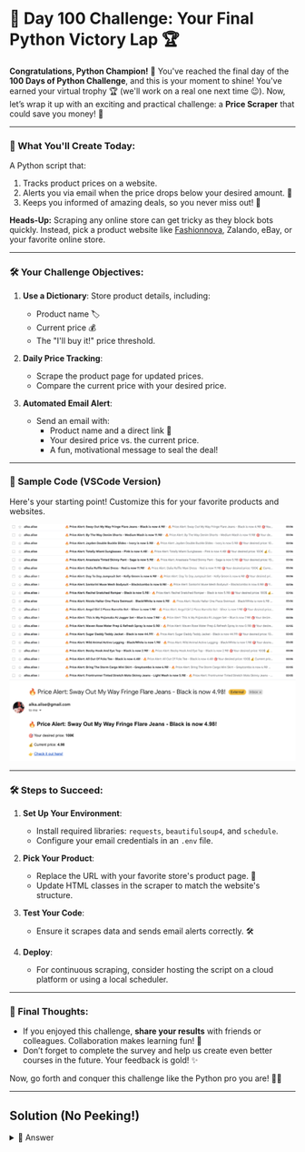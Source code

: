 # 🎉 Day 100 Challenge: Your Final Python Victory Lap 🏆

**Congratulations, Python Champion!** 🎉 You've reached the final day of the **100 Days of Python Challenge**, and this is your moment to shine! You've earned your virtual trophy 🏆 (we'll work on a real one next time 😉). Now, let’s wrap it up with an exciting and practical challenge: a **Price Scraper** that could save you money! 💸

---

### 🥳 What You'll Create Today:
A Python script that:
1. Tracks product prices on a website.
2. Alerts you via email when the price drops below your desired amount. 📩
3. Keeps you informed of amazing deals, so you never miss out! 🌟

**Heads-Up:** Scraping any online store can get tricky as they block bots quickly. Instead, pick a product website like [Fashionnova](https://www.fashionnova.com), Zalando, eBay, or your favorite online store.

---

### 🛠️ Your Challenge Objectives:
1. **Use a Dictionary**: Store product details, including:
   - Product name 🏷️
   - Current price 💰
   - The "I'll buy it!" price threshold.
   
2. **Daily Price Tracking**:
   - Scrape the product page for updated prices.
   - Compare the current price with your desired price.
   
3. **Automated Email Alert**:
   - Send an email with:
     - Product name and a direct link 🔗
     - Your desired price vs. the current price.
     - A fun, motivational message to seal the deal!

---

### 🧩 Sample Code (VSCode Version)

Here's your starting point! Customize this for your favorite products and websites.

<img id="image" src="assets/day100_1.png" alt="day100 image" width="720">

<img id="image" src="assets/day100_2.png" alt="day100 image" width="720">

---

### 🛠️ Steps to Succeed:
1. **Set Up Your Environment**:
   - Install required libraries: `requests`, `beautifulsoup4`, and `schedule`.
   - Configure your email credentials in an `.env` file.

2. **Pick Your Product**:
   - Replace the URL with your favorite store's product page. 🛒
   - Update HTML classes in the scraper to match the website's structure.

3. **Test Your Code**:
   - Ensure it scrapes data and sends email alerts correctly. 🛠️

4. **Deploy**:
   - For continuous scraping, consider hosting the script on a cloud platform or using a local scheduler.

---

### 🎯 Final Thoughts:
- If you enjoyed this challenge, **share your results** with friends or colleagues. Collaboration makes learning fun! 🤝
- Don’t forget to complete the survey and help us create even better courses in the future. Your feedback is gold! ✨

Now, go forth and conquer this challenge like the Python pro you are! 🐍💪

---

## Solution (No Peeking!)

<details>
<summary>👀 Answer</summary>

```python
from bs4 import BeautifulSoup
from email.mime.multipart import MIMEMultipart
from email.mime.text import MIMEText
import time, schedule, os, smtplib, requests
from dotenv import load_dotenv

load_dotenv(dotenv_path='python-dotenv/.env')

sender_password = os.getenv('mailPassword')
sender_email = os.getenv('mailUsername')
receiver_email = "alise@shecandoit.lv"
desired_price = 100

def send_email(subject, body):
    try:
        with smtplib.SMTP("smtp.gmail.com", 587) as server:
            server.starttls()
            server.login(sender_email, sender_password)
            msg = MIMEMultipart()
            msg['From'] = sender_email
            msg['To'] = receiver_email
            msg['Subject'] = subject
            msg.attach(MIMEText(body, 'html'))
            server.send_message(msg)
        print(f"✅ Email sent: {subject}")
    except Exception as e:
        print(f"❌ Email sending failed: {e}")

def format_email(product_info):
    return f"""
    <html>
        <body>
            <h2>🔥 Price Alert: {product_info['name']} is now {product_info['current_price']}€!</h2>
            <p>🎯 Your desired price: <b>{desired_price}€</b></p>
            <p>💰 Current price: <b>{product_info['current_price']}€</b></p>
            <p>👉 <a href="{product_info['link']}">Check it out here!</a></p>
        </body>
    </html>
    """

def fetch_page_content(url):
    try:
        response = requests.get(url, timeout=10)
        response.raise_for_status()
        return response.text
    except requests.exceptions.RequestException as e:
        print(f"❌ Failed to fetch the website: {e}")
        return None

def extract_product_details(item):
    try:
        # Extract link and name
        link_tag = item.find("a", class_="hover:underline")
        if not (link_tag and link_tag['href'] and link_tag.text.strip()):
            return None

        product_name = link_tag.text.strip()
        product_link = f"https://www.fashionnova.com{link_tag['href']}"

        # Extract price
        price_tag = item.find("div", class_="body-md-bold")
        if not (price_tag and price_tag.text.strip()):
            print(f"⚠️ Missing price for product: {product_name}")
            return None

        current_price = price_tag.text.strip().replace('$', '').replace(',', '')
        try:
            current_price = float(current_price)
        except ValueError:
            print(f"⚠️ Invalid price format: {price_tag.text.strip()} for product {product_name}")
            return None

        return {
            'name': product_name,
            'link': product_link,
            'current_price': current_price
        }
    except Exception as e:
        print(f"Error extracting product details: {e}")
        return None

def scrape_clothing_items(url):
    html_content = fetch_page_content(url)
    if not html_content:
        return []

    soup = BeautifulSoup(html_content, 'html.parser')
    clothing_items = []

    for item in soup.find_all("div", class_="product-item"):
        product = extract_product_details(item)
        if product:
            clothing_items.append(product)

    return clothing_items

def check_prices():
    url = "https://www.fashionnova.com/collections/sale"
    products = scrape_clothing_items(url)
    for product in products:
        print(f"Product: {product}")
        if product['current_price'] < desired_price:
            email_body = format_email(product)
            send_email(f"🔥 Price Alert: {product['name']}!", email_body)

schedule.every(1).minutes.do(check_prices)

while True:
    schedule.run_pending()
    time.sleep(1)
```

</details>